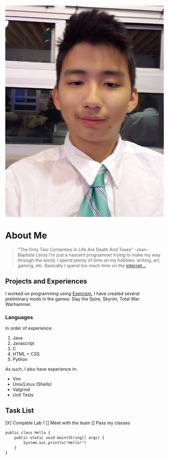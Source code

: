 ![Profile Image](Picture.jpg)
# About Me
> "The Only Two Certainties In Life Are Death And Taxes”
-Jean-Baptiste Leroy
I'm just a nascent programmer trying to make my way through the world.
I spend plenty of time on my hobbies: writing, art, gaming, etc.
Basically I spend too much time on the [internet...](secret.txt)
## Projects and Experiences
I worked on programming using [Exercism.](https://exercism.org/)
I have created several preliminary mods in the games: Slay the Spire, Skyrim, Total War: Warhammer.
### Languages
In order of experience:
1. Java
2. Javascript
3. C
4. HTML + CSS
5. Python

As such, I also have experience in:
- Vim
- Unix/Linux (Shells)
- Valgrind
- Unit Tests

## Task List
[X] Complete Lab 1
[] Meet with the team
[] Pass my classes

```
public class Hello {
    public static void main(String[] args) {
        System.out.println("Hello!")
    }
}
```